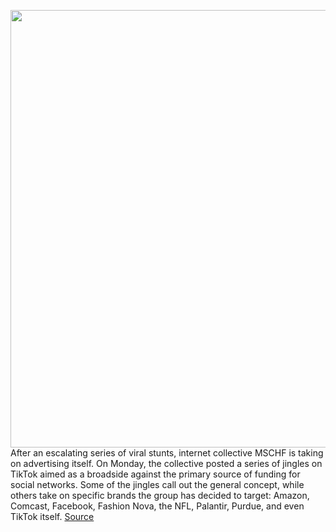 <img src='https://cdn.vox-cdn.com/thumbor/7d5mxhJS_EOPNKLrKeMhJYPg_as=/0x178:1378x1384/1200x800/filters:focal(579x582:799x802)/cdn.vox-cdn.com/uploads/chorus_image/image/67619765/Screen_Shot_2020_10_12_at_1.47.29_PM.0.png' width='700px' /><br/>
After an escalating series of viral stunts, internet collective MSCHF is taking on advertising itself. On Monday, the collective posted a series of jingles on TikTok aimed as a broadside against the primary source of funding for social networks. Some of the jingles call out the general concept, while others take on specific brands the group has decided to target: Amazon, Comcast, Facebook, Fashion Nova, the NFL, Palantir, Purdue, and even TikTok itself.
<a href='https://www.theverge.com/2020/10/12/21513085/tiktok-anti-advertising-club-mschf-drop-viral-tesla-nfl-amazon-facebook-comcast'> Source <a/>